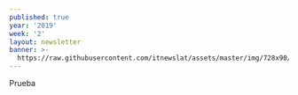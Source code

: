 ```yaml
---
published: true
year: '2019'
week: '2'
layout: newsletter
banner: >-
  https://raw.githubusercontent.com/itnewslat/assets/master/img/728x90/Boletin.gif
---
```

Prueba
